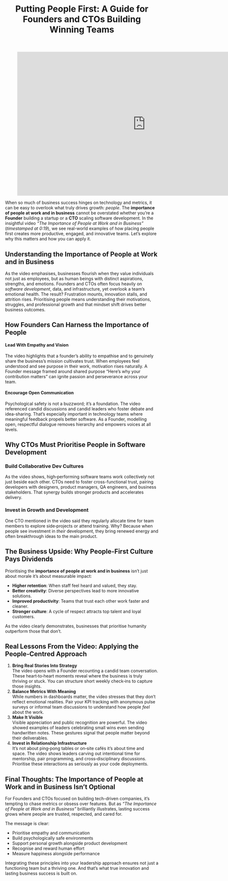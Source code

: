 
<div class="inside-article">
<header aria-label="Content" class="entry-header">
<h1 class="entry-title" itemprop="headline">Putting People First: A Guide for Founders and CTOs Building Winning Teams</h1> 
</header>
<div class="entry-content" itemprop="text">
<figure class="wp-block-embed is-type-video is-provider-youtube wp-block-embed-youtube wp-embed-aspect-16-9 wp-has-aspect-ratio"><div class="wp-block-embed__wrapper">
<iframe allow="accelerometer; autoplay; clipboard-write; encrypted-media; gyroscope; picture-in-picture; web-share" allowfullscreen="" frameborder="0" height="473" referrerpolicy="strict-origin-when-cross-origin" src="https://www.youtube.com/embed/NDq0gn9zqCw?start=19&amp;feature=oembed" title="The Importance of People at Work and in Business | Twana Daniel" width="840"></iframe>
</div></figure>
<p>When so much of business success hinges on technology and metrics, it can be easy to overlook what truly drives growth: <em>people</em>. The <strong>importance of people at work and in business</strong> cannot be overstated whether you’re a <strong>Founder</strong> building a startup or a <strong>CTO</strong> scaling software development. In the insightful video <em>“The Importance of People at Work and in Business”</em> (<em>timestamped at 0:19</em>), we see real-world examples of how placing people first creates more productive, engaged, and innovative teams. Let’s explore why this matters and how you can apply it.</p>
<h2 class="wp-block-heading">Understanding the Importance of People at Work and in Business</h2>
<p>As the video emphasises, businesses flourish when they value individuals not just as employees, but as human beings with distinct aspirations, strengths, and emotions. Founders and CTOs often focus heavily on <em>software development</em>, data, and infrastructure, yet overlook a team’s emotional health. The result? Frustration mounts, innovation stalls, and attrition rises. Prioritising people means understanding their motivations, struggles, and professional growth and that mindset shift drives better business outcomes.</p>
<h2 class="wp-block-heading">How Founders Can Harness the Importance of People</h2>
<h4 class="wp-block-heading">Lead With Empathy and Vision</h4>
<p>The video highlights that a founder’s ability to empathise and to genuinely share the business’s mission cultivates trust. When employees feel understood and see purpose in their work, motivation rises naturally. A Founder message framed around shared purpose “Here’s why your contribution matters” can ignite passion and perseverance across your team.</p>
<h4 class="wp-block-heading">Encourage Open Communication</h4>
<p>Psychological safety is not a buzzword; it’s a foundation. The video referenced candid discussions and candid leaders who foster debate and idea-sharing. That’s especially important in technology teams where meaningful feedback propels better software. As a Founder, modelling open, respectful dialogue removes hierarchy and empowers voices at all levels.</p>
<h2 class="wp-block-heading">Why CTOs Must Prioritise People in Software Development</h2>
<h3 class="wp-block-heading">Build Collaborative Dev Cultures</h3>
<p>As the video shows, high‑performing software teams work collectively not just beside each other. CTOs need to foster cross-functional trust, pairing developers with designers, product managers, QA engineers, and business stakeholders. That synergy builds stronger products and accelerates delivery.</p>
<h3 class="wp-block-heading">Invest in Growth and Development</h3>
<p>One CTO mentioned in the video said they regularly allocate time for team members to explore side‑projects or attend training. Why? Because when people see investment in <em>their</em> development, they bring renewed energy and often breakthrough ideas to the main product.</p>
<h2 class="wp-block-heading">The Business Upside: Why People-First Culture Pays Dividends</h2>
<p>Prioritising the <strong>importance of people at work and in business</strong> isn’t just about morale it’s about measurable impact:</p>
<ul class="wp-block-list">
<li style="padding-top:var(--wp--preset--spacing--xx-small);padding-bottom:var(--wp--preset--spacing--xx-small)"><strong>Higher retention</strong>: When staff feel heard and valued, they stay.</li>
<li style="padding-top:var(--wp--preset--spacing--xx-small);padding-bottom:var(--wp--preset--spacing--xx-small)"><strong>Better creativity</strong>: Diverse perspectives lead to more innovative solutions.</li>
<li style="padding-top:var(--wp--preset--spacing--xx-small);padding-bottom:var(--wp--preset--spacing--xx-small)"><strong>Improved productivity</strong>: Teams that trust each other work faster and cleaner.</li>
<li style="padding-top:var(--wp--preset--spacing--xx-small);padding-bottom:var(--wp--preset--spacing--xx-small)"><strong>Stronger culture</strong>: A cycle of respect attracts top talent and loyal customers.</li>
</ul>
<p>As the video clearly demonstrates, businesses that prioritise humanity outperform those that don’t.</p>
<h2 class="wp-block-heading">Real Lessons From the Video: Applying the People‑Centred Approach</h2>
<ol class="wp-block-list">
<li style="padding-top:var(--wp--preset--spacing--xx-small);padding-bottom:var(--wp--preset--spacing--xx-small)"><strong>Bring Real Stories Into Strategy</strong><br/>The video opens with a Founder recounting a candid team conversation. These heart‑to‑heart moments reveal where the business is truly thriving or stuck. You can structure short weekly check‑ins to capture those insights.</li>
<li style="padding-top:var(--wp--preset--spacing--xx-small);padding-bottom:var(--wp--preset--spacing--xx-small)"><strong>Balance Metrics With Meaning</strong><br/>While numbers in dashboards matter, the video stresses that they don’t reflect emotional realities. Pair your KPI tracking with anonymous pulse surveys or informal team discussions to understand how people <em>feel</em> about the work.</li>
<li style="padding-top:var(--wp--preset--spacing--xx-small);padding-bottom:var(--wp--preset--spacing--xx-small)"><strong>Make It Visible</strong><br/>Visible appreciation and public recognition are powerful. The video showed examples of leaders celebrating small wins even sending handwritten notes. These gestures signal that people matter beyond their deliverables.</li>
<li style="padding-top:var(--wp--preset--spacing--xx-small);padding-bottom:var(--wp--preset--spacing--xx-small)"><strong>Invest in Relationship Infrastructure</strong><br/>It’s not about ping‑pong tables or on‑site cafés it’s about time and space. The video shows leaders carving out intentional time for mentorship, pair programming, and cross‑disciplinary discussions. Prioritise these interactions as seriously as your code deployments.</li>
</ol>
<h2 class="wp-block-heading">Final Thoughts: The Importance of People at Work and in Business Isn’t Optional</h2>
<p>For Founders and CTOs focused on building tech-driven companies, it’s tempting to chase metrics or obsess over features. But as <em>“The Importance of People at Work and in Business”</em> brilliantly illustrates, lasting success grows where people are trusted, respected, and cared for.</p>
<p>The message is clear:</p>
<ul class="wp-block-list">
<li>Prioritise empathy and communication</li>
<li>Build psychologically safe environments</li>
<li>Support personal growth alongside product development</li>
<li>Recognise and reward human effort</li>
<li>Measure happiness alongside performance</li>
</ul>
<p>Integrating these principles into your leadership approach ensures not just a functioning team but a thriving one. And that’s what true innovation and lasting business success is built on.</p>
<!--— Calendly inline widget begin ---->


<!--— Calendly inline widget end ---->
</div> <footer aria-label="Entry meta" class="entry-meta">
</footer>
</div>
